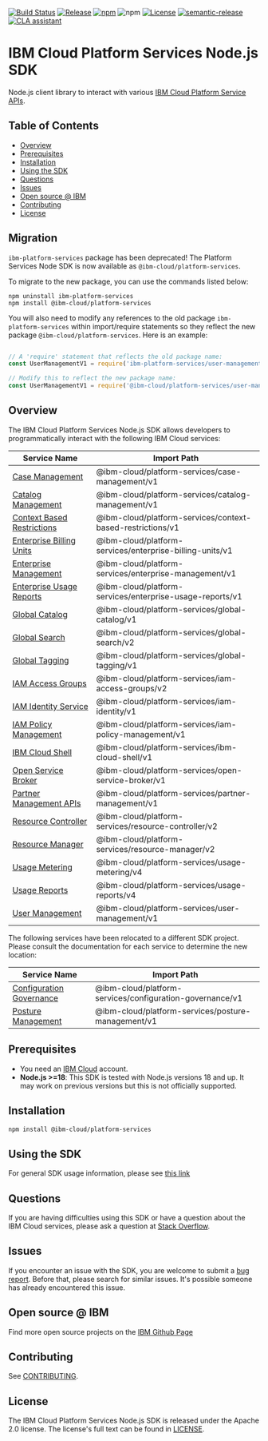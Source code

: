 [![Build Status](https://github.com/IBM/platform-services-node-sdk/actions/workflows/build.yaml/badge.svg)](https://github.com/IBM/platform-services-node-sdk/actions/workflows/build.yaml)
[![Release](https://img.shields.io/github/v/release/IBM/platform-services-node-sdk)](https://github.com/IBM/platform-services-node-sdk/releases/latest)
[![npm](https://img.shields.io/npm/v/@ibm-cloud/platform-services)](https://www.npmjs.com/package/@ibm-cloud/platform-services)
![npm](https://img.shields.io/npm/dm/@ibm-cloud/platform-services)
[![License](https://img.shields.io/badge/License-Apache%202.0-blue.svg)](https://opensource.org/licenses/Apache-2.0)
[![semantic-release](https://img.shields.io/badge/%20%20%F0%9F%93%A6%F0%9F%9A%80-semantic--release-e10079.svg)](https://github.com/semantic-release/semantic-release)
[![CLA assistant](https://cla-assistant.io/readme/badge/IBM/platform-services-node-sdk)](https://cla-assistant.io/IBM/platform-services-node-sdk)


# IBM Cloud Platform Services Node.js SDK

Node.js client library to interact with various 
[IBM Cloud Platform Service APIs](https://cloud.ibm.com/docs?tab=api-docs&category=platform_services).

## Table of Contents

<!--
  The TOC below is generated using the `markdown-toc` node package.

      https://github.com/jonschlinkert/markdown-toc

  You should regenerate the TOC after making changes to this file.

      npx markdown-toc -i README.md
  -->

<!-- toc -->

- [Overview](#overview)
- [Prerequisites](#prerequisites)
- [Installation](#installation)
- [Using the SDK](#using-the-sdk)
- [Questions](#questions)
- [Issues](#issues)
- [Open source @ IBM](#open-source--ibm)
- [Contributing](#contributing)
- [License](#license)

<!-- tocstop -->

<!-- --------------------------------------------------------------- -->
## Migration

`ibm-platform-services` package has been deprecated! 
The Platform Services Node SDK is now available as `@ibm-cloud/platform-services`.

To migrate to the new package, you can use the commands listed below:

```
npm uninstall ibm-platform-services
npm install @ibm-cloud/platform-services
```

You will also need to modify any references to the old package `ibm-platform-services` within import/require statements so they reflect the new package `@ibm-cloud/platform-services`.  Here is an example:

```javascript

// A 'require' statement that reflects the old package name:
const UserManagementV1 = require('ibm-platform-services/user-management/v1');

// Modify this to reflect the new package name:
const UserManagementV1 = require('@ibm-cloud/platform-services/user-management/v1');

```

## Overview

The IBM Cloud Platform Services Node.js SDK allows developers to programmatically interact with the following 
IBM Cloud services:

Service Name | Import Path
--- | --- 
[Case Management](https://cloud.ibm.com/apidocs/case-management?code=node) | @ibm-cloud/platform-services/case-management/v1
[Catalog Management](https://cloud.ibm.com/apidocs/resource-catalog/private-catalog?code=node) | @ibm-cloud/platform-services/catalog-management/v1
[Context Based Restrictions](https://cloud.ibm.com/apidocs/context-based-restrictions?code=node) | @ibm-cloud/platform-services/context-based-restrictions/v1
[Enterprise Billing Units](https://cloud.ibm.com/apidocs/enterprise-apis/billing-unit?code=node) | @ibm-cloud/platform-services/enterprise-billing-units/v1
[Enterprise Management](https://cloud.ibm.com/apidocs/enterprise-apis/enterprise?code=node) | @ibm-cloud/platform-services/enterprise-management/v1
[Enterprise Usage Reports](https://cloud.ibm.com/apidocs/enterprise-apis/resource-usage-reports?code=node) | @ibm-cloud/platform-services/enterprise-usage-reports/v1
[Global Catalog](https://cloud.ibm.com/apidocs/resource-catalog/global-catalog?code=node) | @ibm-cloud/platform-services/global-catalog/v1
[Global Search](https://cloud.ibm.com/apidocs/search?code=node) | @ibm-cloud/platform-services/global-search/v2
[Global Tagging](https://cloud.ibm.com/apidocs/tagging?code=node) | @ibm-cloud/platform-services/global-tagging/v1
[IAM Access Groups](https://cloud.ibm.com/apidocs/iam-access-groups?code=node) | @ibm-cloud/platform-services/iam-access-groups/v2
[IAM Identity Service](https://cloud.ibm.com/apidocs/iam-identity-token-api?code=node) | @ibm-cloud/platform-services/iam-identity/v1
[IAM Policy Management](https://cloud.ibm.com/apidocs/iam-policy-management?code=node) | @ibm-cloud/platform-services/iam-policy-management/v1
[IBM Cloud Shell](https://cloud.ibm.com/apidocs/cloudshell?code=node) | @ibm-cloud/platform-services/ibm-cloud-shell/v1
[Open Service Broker](https://cloud.ibm.com/apidocs/resource-controller/ibm-cloud-osb-api?code=node) | @ibm-cloud/platform-services/open-service-broker/v1
[Partner Management APIs](https://cloud.ibm.com/apidocs/partner-apis/partner?code=node) | @ibm-cloud/platform-services/partner-management/v1
[Resource Controller](https://cloud.ibm.com/apidocs/resource-controller/resource-controller?code=node) | @ibm-cloud/platform-services/resource-controller/v2
[Resource Manager](https://cloud.ibm.com/apidocs/resource-controller/resource-manager?code=node) | @ibm-cloud/platform-services/resource-manager/v2
[Usage Metering](https://cloud.ibm.com/apidocs/usage-metering?code=node) | @ibm-cloud/platform-services/usage-metering/v4
[Usage Reports](https://cloud.ibm.com/apidocs/metering-reporting?code=node) | @ibm-cloud/platform-services/usage-reports/v4
[User Management](https://cloud.ibm.com/apidocs/user-management?code=node) | @ibm-cloud/platform-services/user-management/v1

The following services have been relocated to a different SDK project.
Please consult the documentation for each service to determine the new location:

Service Name | Import Path
--- | --- 
[Configuration Governance](https://cloud.ibm.com/apidocs/security-compliance/config?code=node) | @ibm-cloud/platform-services/configuration-governance/v1
[Posture Management](https://cloud.ibm.com/apidocs/security-compliance/posture?code=node) | @ibm-cloud/platform-services/posture-management/v1

## Prerequisites
* You need an [IBM Cloud][ibm-cloud-onboarding] account.
* **Node.js >=18**: This SDK is tested with Node.js versions 18 and up. It may work on previous versions but this is not officially supported.

[ibm-cloud-onboarding]: http://cloud.ibm.com/registration

## Installation

```sh
npm install @ibm-cloud/platform-services
```

## Using the SDK
For general SDK usage information, please see [this link](https://github.com/IBM/ibm-cloud-sdk-common/blob/main/README.md)

## Questions

If you are having difficulties using this SDK or have a question about the IBM Cloud services,
please ask a question at
[Stack Overflow](http://stackoverflow.com/questions/ask?tags=ibm-cloud).

## Issues
If you encounter an issue with the SDK, you are welcome to submit
a [bug report](https://github.com/IBM/platform-services-node-sdk/issues).
Before that, please search for similar issues. It's possible someone has
already encountered this issue.

## Open source @ IBM
Find more open source projects on the [IBM Github Page](http://ibm.github.io/)

## Contributing
See [CONTRIBUTING](CONTRIBUTING.md).

## License

The IBM Cloud Platform Services Node.js SDK is released under the Apache 2.0 license.
The license's full text can be found in
[LICENSE](LICENSE).
